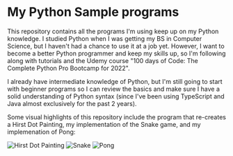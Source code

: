 # My Python Sample programs

This repository contains all the programs I'm using keep up on my Python knowledge. 
I studied Python when I was getting my BS in Computer Science, but I haven't had a chance to use it at a job yet. However, I want to become a better Python programmer and keep my skills up, so I'm following along with tutorials and the Udemy course "100 days of Code: The Complete Python Pro Bootcamp for 2022". 

I already have intermediate knowledge of Python, but I'm still going to start with beginner programs so I can review the basics and make sure I have a solid understanding of Python syntax (since I've been using TypeScript and Java almost exclusively for the past 2 years).

Some visual highlights of this repository include the program that re-creates a Hirst Dot Painting, my implementation of the Snake game, and my implemenation of Pong:

![Hirst Dot Painting](https://media.giphy.com/media/v7kjjiJG1kUOW12kC6/giphy.gif)
![Snake](https://media.giphy.com/media/VqeylYhdPaZakr6Fsu/giphy.gif)
![Pong](https://media.giphy.com/media/fhgMCt1sQfCtB3pEU4/giphy.gif)

